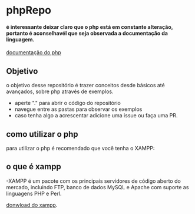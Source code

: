 # phpRepo
#### é interessante deixar claro que o php está em constante alteração, portanto é aconselhavél que seja observada a documentação da linguagem.

[documentação do php](https://www.php.net/)
## Objetivo

  o objetivo desse repositório é trazer conceitos desde básicos até avançados, sobre php através de exemplos.

- aperte "." para abrir o código do repositório
- navegue entre as pastas para observar os exemplos
- caso tenha algo a acrescentar adicione uma issue ou faça uma PR.


## como utilizar o php

para utilizar o php é recomendado que você tenha o  XAMPP:

## o que é xampp
-XAMPP é um pacote com os principais servidores de código aberto do mercado, incluindo FTP, banco de dados MySQL e Apache com suporte as linguagens PHP e Perl.

[donwload do xampp](https://www.apachefriends.org/pt_br/index.html).
